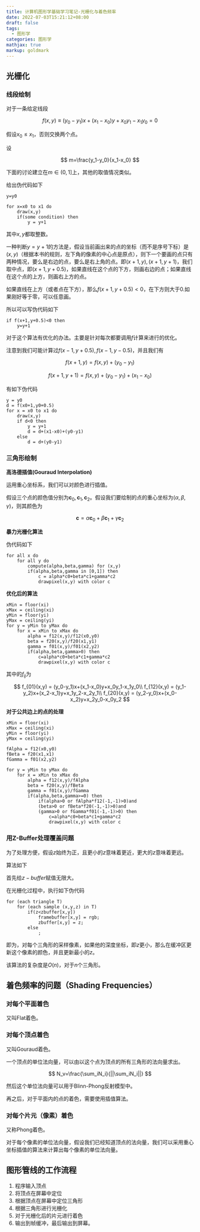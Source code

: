 ```yaml
---
title: 计算机图形学基础学习笔记-光栅化与着色频率
date: 2022-07-03T15:21:12+08:00
draft: false
tags:
  - 图形学
categories: 图形学
mathjax: true
markup: goldmark
---
```


## 光栅化

### 线段绘制

对于一条给定线段

$$
f(x,y)\equiv(y_0-y_1)x+(x_1-x_0)y+x_0y_1-x_1y_0=0
$$

假设$x_0\leq x_1$，否则交换两个点。

设

$$
m=\frac{y_1-y_0}{x_1-x_0}
$$

下面的讨论建立在$m\in (0,1]$上，其他的取值情况类似。

给出伪代码如下

```
y=y0

for x=x0 to x1 do
    draw(x,y)
    if(some condition) then
        y = y+1

```

其中$x,y$都取整数。

一种判断$y=y+1$的方法是，假设当前画出来的点的坐标（而不是序号下标）是$(x,y)$（根据本书的规则，左下角的像素的中心点是原点），则下一个要画的点只有两种情况，要么是右边的点，要么是右上角的点。即$(x+1,y),(x+1,y+1)$，我们取中点，即$(x+1,y+0.5)$，如果直线在这个点的下方，则画右边的点；如果直线在这个点的上方，则画右上方的点。

如果直线在上方（或者点在下方），那么$f(x+1,y+0.5)<0$，在下方则大于0.如果刚好等于零，可以任意画。

所以可以写伪代码如下

```
if f(x+1,y+0.5)<0 then
    y=y+1
```

对于这个算法有优化的办法。主要是针对每次都要调用$f$计算来进行的优化。

注意到我们可能计算过$f(x-1,y+0.5),f(x-1,y-0.5)$，并且我们有

$$
f(x+1,y)=f(x,y)+(y_0-y_1)
$$

$$
f(x+1,y+1) = f(x,y)+(y_0-y_1)+(x_1-x_0)
$$

有如下伪代码

```
y = y0
d = f(x0+1,y0+0.5)
for x = x0 to x1 do
    draw(x,y)
    if d<0 then
        y = y+1
        d = d+(x1-x0)+(y0-y1)
    else
        d = d+(y0-y1)
```
### 三角形绘制

**高洛德插值(Gouraud Interpolation)**

运用重心坐标系，我们可以对颜色进行插值。

假设三个点的颜色值分别为$\bm c_0,\bm c_1,\bm c_2$。假设我们要绘制的点的重心坐标为$(\alpha,\beta,\gamma)$，则其颜色为

$$
\bm c = \alpha\bm c_0+\beta\bm c_1+\gamma\bm c_2
$$

**暴力光栅化算法**

伪代码如下

```
for all x do
    for all y do
        compute(alpha,beta,gamma) for (x,y)
        if(alpha,beta,gamma in [0,1]) then
            c = alpha*c0+beta*c1+gamma*c2
            drawpixel(x,y) with color c
```

**优化后的算法**

```
xMin = floor(xi)
xMax = ceiling(xi)
yMin = floor(yi)
yMax = ceiling(yi)
for y = yMin to yMax do
    for x = xMin to xMax do
        alpha = f12(x,y)/f12(x0,y0)
        beta = f20(x,y)/f20(x1,y1)
        gamma = f01(x,y)/f01(x2,y2)
        if(alpha,beta,gamma>0) then
            c=alpha*c0+beta*c1+gamma*c2
            drawpixel(x,y) with color c
```

其中的$f_{ij}$为

$$
f_{01}(x,y) = (y_0-y_1)x+(x_1-x_0)y+x_0y_1-x_1y_0\\
f_{12}(x,y) = (y_1-y_2)x+(x_2-x_1)y+x_1y_2-x_2y_1\\
f_{20}(x,y) = (y_2-y_0)x+(x_0-x_2)y+x_2y_0-x_0y_2
$$

**对于公共边上的点的处理**

```
xMin = floor(xi)
xMax = ceiling(xi)
yMin = floor(yi)
yMax = ceiling(yi)

fAlpha = f12(x0,y0)
fBeta = f20(x1,x1)
fGamma = f01(x2,y2)

for y = yMin to yMax do
    for x = xMin to xMax do
        alpha = f12(x,y)/fAlpha
        beta = f20(x,y)/fBeta
        gamma = f01(x,y)/fGamma
        if(alpha,beta,gamma>=0) then
            if(alpha>0 or fAlpha*f12(-1,-1)>0)and
            (beta>0 or fBeta*f20(-1,-1)>0)and
            (gamma>0 or fGamma*f01(-1,-1)>0) then
                c=alpha*c0+beta*c1+gamma*c2
                drawpixel(x,y) with color c
```

### 用Z-Buffer处理覆盖问题

为了处理方便，假设$z$始终为正，且更小的$z$意味着更近，更大的$z$意味着更远。

算法如下

首先给$z-buffer$赋值无限大。

在光栅化过程中，执行如下伪代码

```
for (each triangle T)
    for (each sample (x,y,z) in T)
        if(z<zbuffer[x,y])
            framebuffer[x,y] = rgb;
            zbuffer[x,y] = z;
        else
            ;
```

即为，对每个三角形的采样像素，如果他的深度坐标，即$z$更小，那么在缓冲区更新这个像素的颜色，并且更新最小的$z$。

该算法的复杂度是$O(n)$，对于$n$个三角形。

## 着色频率的问题（Shading Frequencies）

### 对每个平面着色

又叫Flat着色。

### 对每个顶点着色

又叫Gouraud着色。

一个顶点的单位法向量，可以由以这个点为顶点的所有三角形的法向量求出。

$$
N_v=\frac{\sum_iN_i}{||\sum_iN_i||}
$$

然后这个单位法向量可以用于Blinn-Phong反射模型中。

再之后，对于平面内的点的着色，需要使用插值算法。

### 对每个片元（像素）着色

又称Phong着色。

对于每个像素的单位法向量，假设我们已经知道顶点的法向量，我们可以采用重心坐标插值的算法来计算出每个像素的单位法向量。

## 图形管线的工作流程

1. 程序输入顶点
2. 将顶点在屏幕中定位
3. 根据顶点在屏幕中定位三角形
4. 根据三角形进行光栅化
5. 对于光栅化后的片元进行着色
6. 输出到帧缓冲，最后输出到屏幕。
